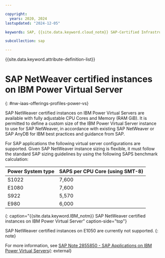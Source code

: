 ```yaml
---

copyright:
  years: 2020, 2024
lastupdated: "2024-12-05"

keywords: SAP, {{site.data.keyword.cloud_notm}} SAP-Certified Infrastructure, {{site.data.keyword.ibm_cloud_sap}}, SAP Workloads

subcollection: sap

---
```


{{site.data.keyword.attribute-definition-list}}

# SAP NetWeaver certified instances on IBM Power Virtual Server
{: #nw-iaas-offerings-profiles-power-vs}

SAP NetWeaver certified instances on IBM Power Virtual Servers are available with fully adjustable CPU Cores and Memory (RAM GiB). It is permitted to define a custom size of the IBM Power Virtual Server instance to use for SAP NetWeaver, in accordance with existing SAP NetWeaver or SAP AnyDB for IBM best practices and guidance from SAP.

For SAP applications the following virtual server configurations are supported. Given SAP NetWeaver instance sizing is flexible, it must follow the standard SAP sizing guidelines by using the following SAPS benchmark calculation:

| **Power System type** | **SAPS per CPU Core (using SMT-8)** | 
| -- | -- | 
| S1022 | 7,600 | 
| E1080 | 7,600 | 
| S922 | 5,570 | 
| E980 | 6,000 | 
{: caption="{{site.data.keyword.IBM_notm}} SAP NetWeaver certified instances on IBM Power Virtual Server" caption-side="top"}

SAP NetWeaver certified instances on E1050 are currently not supported.
{: note}

For more information, see [SAP Note 2855850 - SAP Applications on IBM Power Virtual Servers](https://launchpad.support.sap.com/#/notes/2855850){: external}
